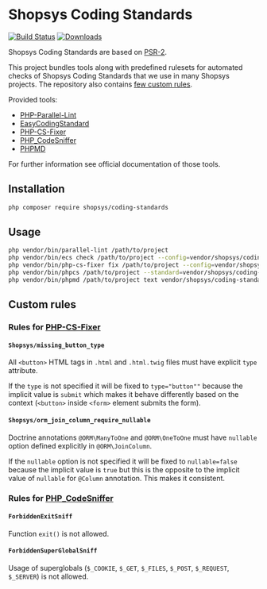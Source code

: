 # Shopsys Coding Standards

[![Build Status](https://travis-ci.org/shopsys/coding-standards.svg?branch=master)](https://travis-ci.org/shopsys/coding-standards)
[![Downloads](https://img.shields.io/packagist/dt/shopsys/coding-standards.svg)](https://packagist.org/packages/shopsys/coding-standards)

Shopsys Coding Standards are based on [PSR-2](http://www.php-fig.org/psr/psr-2/).

This project bundles tools along with predefined rulesets for automated checks of Shopsys Coding Standards that we use in many Shopsys projects.
The repository also contains [few custom rules](#custom-rules).

Provided tools:
* [PHP-Parallel-Lint](https://github.com/JakubOnderka/PHP-Parallel-Lint)
* [EasyCodingStandard](https://github.com/Symplify/EasyCodingStandard)
* [PHP-CS-Fixer](https://github.com/FriendsOfPHP/PHP-CS-Fixer)
* [PHP_CodeSniffer](https://github.com/squizlabs/PHP_CodeSniffer)
* [PHPMD](https://github.com/phpmd/phpmd)

For further information see official documentation of those tools.

## Installation

```bash
php composer require shopsys/coding-standards
```

## Usage
```bash
php vendor/bin/parallel-lint /path/to/project
php vendor/bin/ecs check /path/to/project --config=vendor/shopsys/coding-standards/easy-coding-standard.neon
php vendor/bin/php-cs-fixer fix /path/to/project --config=vendor/shopsys/coding-standards/build/phpcs-fixer.php_cs
php vendor/bin/phpcs /path/to/project --standard=vendor/shopsys/coding-standards/rulesetCS.xml
php vendor/bin/phpmd /path/to/project text vendor/shopsys/coding-standards/rulesetMD.xml
```

## Custom rules
### Rules for [PHP-CS-Fixer](https://github.com/FriendsOfPHP/PHP-CS-Fixer)

#### `Shopsys/missing_button_type`
All `<button>` HTML tags in `.html` and `.html.twig` files must have explicit `type` attribute.

If the `type` is not specified it will be fixed to `type="button""` because the implicit value is `submit` which makes it behave differently based on the context (`<button>` inside `<form>` element submits the form).

#### `Shopsys/orm_join_column_require_nullable`    
Doctrine annotations `@ORM\ManyToOne` and `@ORM\OneToOne` must have `nullable` option defined explicitly in `@ORM\JoinColumn`.

If the `nullable` option is not specified it will be fixed to `nullable=false` because the implicit value is `true` but this is the opposite to the implicit value of `nullable` for `@Column` annotation.
This makes it consistent.

### Rules for [PHP_CodeSniffer](https://github.com/squizlabs/PHP_CodeSniffer)

#### `ForbiddenExitSniff`
Function `exit()` is not allowed.

#### `ForbiddenSuperGlobalSniff`
Usage of superglobals (`$_COOKIE`, `$_GET`, `$_FILES`, `$_POST`, `$_REQUEST`, `$_SERVER`) is not allowed.
